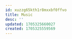 ```yaml
---
id: xuzzg65kth1r8mxxbf0ffvo
title: Music
desc: ''
updated: 1705325660027
created: 1705325559569
---
```

